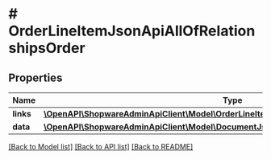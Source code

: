 # # OrderLineItemJsonApiAllOfRelationshipsOrder

## Properties

Name | Type | Description | Notes
------------ | ------------- | ------------- | -------------
**links** | [**\OpenAPI\ShopwareAdminApiClient\Model\OrderLineItemJsonApiAllOfRelationshipsOrderLinks**](OrderLineItemJsonApiAllOfRelationshipsOrderLinks.md) |  | [optional]
**data** | [**\OpenAPI\ShopwareAdminApiClient\Model\DocumentJsonApiAllOfRelationshipsOrderData**](DocumentJsonApiAllOfRelationshipsOrderData.md) |  | [optional]

[[Back to Model list]](../../README.md#models) [[Back to API list]](../../README.md#endpoints) [[Back to README]](../../README.md)
